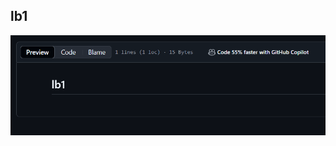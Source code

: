 <h2> lb1 </h2>
<p align="center">
  <img src="Screenshots/1.png" alt="Описание изображения 2"/>
</p>
